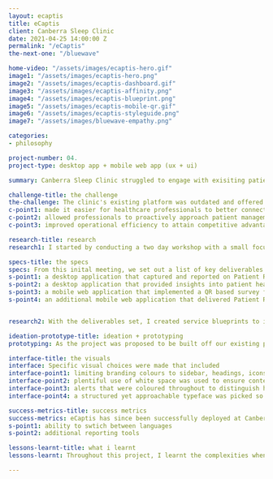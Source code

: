 ```yaml
---
layout: ecaptis
title: eCaptis
client: Canberra Sleep Clinic
date: 2021-04-25 14:00:00 Z
permalink: "/eCaptis"
the-next-one: "/bluewave"

home-video: "/assets/images/ecaptis-hero.gif"
image1: "/assets/images/ecaptis-hero.png"
image2: "/assets/images/ecaptis-dashboard.gif"
image3: "/assets/images/ecaptis-affinity.png"
image4: "/assets/images/ecaptis-blueprint.png"
image5: "/assets/images/ecaptis-mobile-qr.gif"
image6: "/assets/images/ecaptis-styleguide.png"
image7: "/assets/images/bluewave-empathy.png"

categories:
- philosophy

project-number: 04.
project-type: desktop app + mobile web app (ux + ui)

summary: Canberra Sleep Clinic struggled to engage with exisiting patients and attract new ones. We developed a scalable digital engagement tool that combined the management and retention of current patients, and the ability to interact with prospective ones.

challenge-title: the challenge
the-challenge: The clinic's existing platform was outdated and offered limited opportunites to engage with patients. My challenge was to constuct an ecosystem comprising of two components - a mobile web application and administrator portal - that
c-point1: made it easier for healthcare professionals to better connect and engage with patients
c-point2: allowed professionals to proactively approach patient management
c-point3: improved operational efficiency to attain competitive advantage in the market

research-title: research
research1: I started by conducting a two day workshop with a small focus group of Stakeholders and their key users in Canberra to gather insights into the clinic's current methods of patient retention and attraction. I undertook user interviews wand tackled affinity mapping to further define their key users and to dictate current and future workflows.

specs-title: the specs
specs: From this inital meeting, we set out a list of key deliverables
s-point1: a desktop application that captured and reported on Patient Reported Outcome Measures (PROMs) and Patient Reported Experience Measures (PREMs) as a method of patient engagement
s-point2: a desktop application that provided insights into patient health outcomes, the effectiveness of the care provided, and the overall patient experience
s-point3: a mobile web application that implemented a QR based survey for prospective patients
s-point4: an additional mobile web application that delivered Patient Reported Outcome Measures (PROMs) and Patient Reported Experience Measures (PREMs) to exisiting patients


research2: With the deliverables set, I created service blueprints to illustrate the touchpoints between the other applications they clinic would be using, the eCaptis platform, and patients mobiles. 

ideation-prototype-title: ideation + prototyping
prototyping: As the project was proposed to be built off our existing proposal 'Modulus,' I was able to quickly produce and iterate concepts. This enabled me to produce hi-fidelty wireframes in a rapid pace as the client was largely satisifed with our exisiting proposal. Over the course of a month, I presented the client with multiple presentations over zoom to finely tweak features.

interface-title: the visuals
interface: Specific visual choices were made that included
interface-point1: limiting branding colours to sidebar, headings, icons, and buttons, to ensure the interface can be easily adopted by other businesses
interface-point2: plentiful use of white space was used to ensure content would be quickly and easily visible at a glance
interface-point3: alerts that were coloured throughout to distinguish high priority patients
interface-point4: a structured yet approachable typeface was picked so content could be easily scanned, and to depict an approachable demeanour

success-metrics-title: success metrics
success-metrics: eCaptis has since been successfully deployed at Canberra Sleep Clinic. Future implemention within other clinics and hospitals is pending; as if the development of additional features such as
s-point1: ability to swtich between languages
s-point2: additional reporting tools

lessons-learnt-title: what i learnt 
lessons-learnt: Throughout this project, I learnt the complexities when creating an application that had the ability to send and recieve data from other applications. It was interesting to learn about the workflow of the clinic as it opened my eyes to a new area of health. Looking back I wouldn't change anything in the design as I feel I have created an interface that can be easily adopted by other clinics and hospitals. 

---
```


